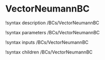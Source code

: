 <!-- MOOSE Documentation Stub: Remove this when content is added. -->

# VectorNeumannBC
!syntax description /BCs/VectorNeumannBC

!syntax parameters /BCs/VectorNeumannBC

!syntax inputs /BCs/VectorNeumannBC

!syntax children /BCs/VectorNeumannBC
